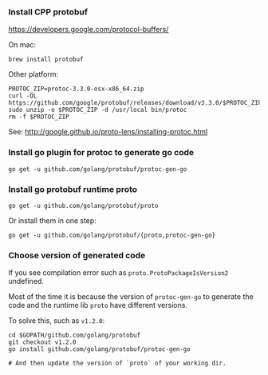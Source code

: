 ### Install CPP protobuf

https://developers.google.com/protocol-buffers/

On mac:

```
brew install protobuf
```

Other platform:

```
PROTOC_ZIP=protoc-3.3.0-osx-x86_64.zip
curl -OL https://github.com/google/protobuf/releases/download/v3.3.0/$PROTOC_ZIP
sudo unzip -o $PROTOC_ZIP -d /usr/local bin/protoc
rm -f $PROTOC_ZIP
```

See: http://google.github.io/proto-lens/installing-protoc.html


### Install go plugin for protoc to generate go code

```
go get -u github.com/golang/protobuf/protoc-gen-go
```

### Install go protobuf runtime proto

```
go get -u github.com/golang/protobuf/proto
```

Or install them in one step:

```
go get -u github.com/golang/protobuf/{proto,protoc-gen-go}
```

### Choose version of generated code

If you see compilation error such as `proto.ProtoPackageIsVersion2` undefined.

Most of the time it is because the version of `protoc-gen-go` to generate the code and the runtime
lib `proto` have different versions.

To solve this, such as `v1.2.0`:

```
cd $GOPATH/github.com/golang/protobuf
git checkout v1.2.0
go install github.com/golang/protobuf/protoc-gen-go

# And then update the version of `proto` of your working dir.
```

